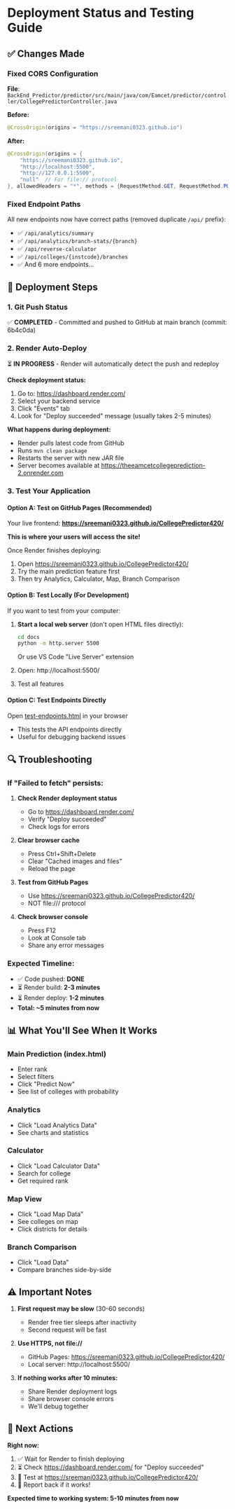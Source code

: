 # Deployment Status and Testing Guide

## ✅ Changes Made

### Fixed CORS Configuration
**File**: `BackEnd_Predictor/predictor/src/main/java/com/Eamcet/predictor/controller/CollegePredictorController.java`

**Before:**
```java
@CrossOrigin(origins = "https://sreemani0323.github.io")
```

**After:**
```java
@CrossOrigin(origins = {
    "https://sreemani0323.github.io",
    "http://localhost:5500",
    "http://127.0.0.1:5500",
    "null"  // For file:// protocol
}, allowedHeaders = "*", methods = {RequestMethod.GET, RequestMethod.POST, RequestMethod.OPTIONS})
```

### Fixed Endpoint Paths
All new endpoints now have correct paths (removed duplicate `/api/` prefix):
- ✅ `/api/analytics/summary`
- ✅ `/api/analytics/branch-stats/{branch}`
- ✅ `/api/reverse-calculator`
- ✅ `/api/colleges/{instcode}/branches`
- ✅ And 6 more endpoints...

## 🚀 Deployment Steps

### 1. Git Push Status
✅ **COMPLETED** - Committed and pushed to GitHub at main branch (commit: 6b4c0da)

### 2. Render Auto-Deploy
⏳ **IN PROGRESS** - Render will automatically detect the push and redeploy

**Check deployment status:**
1. Go to: https://dashboard.render.com/
2. Select your backend service
3. Click "Events" tab
4. Look for "Deploy succeeded" message (usually takes 2-5 minutes)

**What happens during deployment:**
- Render pulls latest code from GitHub
- Runs `mvn clean package`
- Restarts the server with new JAR file
- Server becomes available at https://theeamcetcollegeprediction-2.onrender.com

### 3. Test Your Application

#### Option A: Test on GitHub Pages (Recommended)
Your live frontend: **https://sreemani0323.github.io/CollegePredictor420/**

**This is where your users will access the site!**

Once Render finishes deploying:
1. Open https://sreemani0323.github.io/CollegePredictor420/
2. Try the main prediction feature first
3. Then try Analytics, Calculator, Map, Branch Comparison

#### Option B: Test Locally (For Development)
If you want to test from your computer:

1. **Start a local web server** (don't open HTML files directly):
   ```bash
   cd docs
   python -m http.server 5500
   ```
   Or use VS Code "Live Server" extension

2. Open: http://localhost:5500/

3. Test all features

#### Option C: Test Endpoints Directly
Open [test-endpoints.html](file:///c:/Users/nalli/CollegePredictor420/test-endpoints.html) in your browser
- This tests the API endpoints directly
- Useful for debugging backend issues

## 🔍 Troubleshooting

### If "Failed to fetch" persists:

1. **Check Render deployment status**
   - Go to https://dashboard.render.com/
   - Verify "Deploy succeeded"
   - Check logs for errors

2. **Clear browser cache**
   - Press Ctrl+Shift+Delete
   - Clear "Cached images and files"
   - Reload the page

3. **Test from GitHub Pages**
   - Use https://sreemani0323.github.io/CollegePredictor420/
   - NOT file:/// protocol

4. **Check browser console**
   - Press F12
   - Look at Console tab
   - Share any error messages

### Expected Timeline:
- ✅ Code pushed: **DONE**
- ⏳ Render build: **2-3 minutes**
- ⏳ Render deploy: **1-2 minutes**
- **Total: ~5 minutes from now**

## 📊 What You'll See When It Works

### Main Prediction (index.html)
- Enter rank
- Select filters
- Click "Predict Now"
- See list of colleges with probability

### Analytics
- Click "Load Analytics Data"
- See charts and statistics

### Calculator
- Click "Load Calculator Data"
- Search for college
- Get required rank

### Map View
- Click "Load Map Data"
- See colleges on map
- Click districts for details

### Branch Comparison
- Click "Load Data"
- Compare branches side-by-side

## ⚠️ Important Notes

1. **First request may be slow** (30-60 seconds)
   - Render free tier sleeps after inactivity
   - Second request will be fast

2. **Use HTTPS, not file://**
   - GitHub Pages: https://sreemani0323.github.io/CollegePredictor420/
   - Local server: http://localhost:5500/

3. **If nothing works after 10 minutes:**
   - Share Render deployment logs
   - Share browser console errors
   - We'll debug together

## 🎯 Next Actions

**Right now:**
1. ✅ Wait for Render to finish deploying
2. ⏳ Check https://dashboard.render.com/ for "Deploy succeeded"
3. 🧪 Test at https://sreemani0323.github.io/CollegePredictor420/
4. 📱 Report back if it works!

**Expected time to working system: 5-10 minutes from now**
